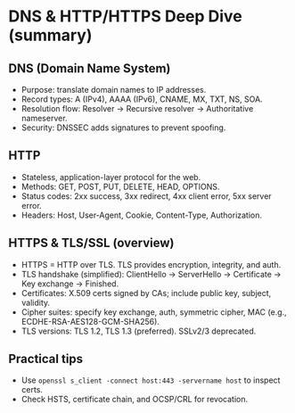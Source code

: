 # DNS & HTTP/HTTPS Deep Dive (summary)

## DNS (Domain Name System)
- Purpose: translate domain names to IP addresses.
- Record types: A (IPv4), AAAA (IPv6), CNAME, MX, TXT, NS, SOA.
- Resolution flow: Resolver -> Recursive resolver -> Authoritative nameserver.
- Security: DNSSEC adds signatures to prevent spoofing.

## HTTP
- Stateless, application-layer protocol for the web.
- Methods: GET, POST, PUT, DELETE, HEAD, OPTIONS.
- Status codes: 2xx success, 3xx redirect, 4xx client error, 5xx server error.
- Headers: Host, User-Agent, Cookie, Content-Type, Authorization.

## HTTPS & TLS/SSL (overview)
- HTTPS = HTTP over TLS. TLS provides encryption, integrity, and auth.
- TLS handshake (simplified): ClientHello -> ServerHello -> Certificate -> Key exchange -> Finished.
- Certificates: X.509 certs signed by CAs; include public key, subject, validity.
- Cipher suites: specify key exchange, auth, symmetric cipher, MAC (e.g., ECDHE-RSA-AES128-GCM-SHA256).
- TLS versions: TLS 1.2, TLS 1.3 (preferred). SSLv2/3 deprecated.

## Practical tips
- Use `openssl s_client -connect host:443 -servername host` to inspect certs.
- Check HSTS, certificate chain, and OCSP/CRL for revocation.
